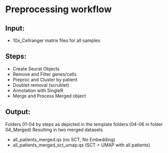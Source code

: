# Preprocessing workflow

## Input: 
- 10x_Cellranger matrix files for all samples

## Steps:
 - Create Seurat Objects
 - Remove and Filter genes/cells
 - Preproc and Cluster by patient
 - Doublet removal (scrublet)
 - Annotation with SingleR
 - Merge and Process Merged object

## Output:  
Folders 01-04 by steps as depicted in the template folders (04-06 in folder 04_Merged)
Resulting in two merged datasets 
 - all_patients_merged.qs (no SCT, No Embedding)
 - all_patients_merged_sct_umap.qs (SCT + UMAP with all patients)


